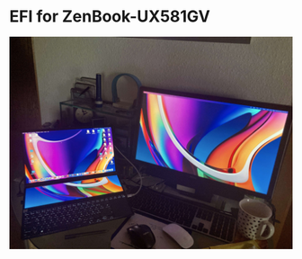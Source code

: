 # EFI for ZenBook-UX581GV


<p>
  <img
    src="https://github.com/wern-apfel/ZenBook-UX581GV/blob/main/pics/UX581GV.JPEG"
    alt="UX581GV"
    class="center"
  >
</p>


